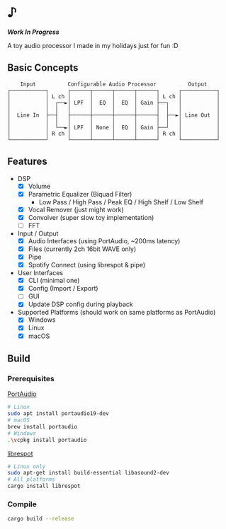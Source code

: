 # ♪

**_Work In Progress_**

A toy audio processor I made in my holidays just for fun :D

## Basic Concepts

```
    Input          Configurable Audio Processor          Output
┌───────────┐      ┌──────┬──────┬──────┬──────┐      ┌───────────┐
│           │ L ch │      │      │      │      │ L ch │           │
│           │  ┌──►│ LPF  │  EQ  │  EQ  │ Gain ├──┐   │           │
│           │  │   │      │      │      │      │  │   │           │
│  Line In  ├──┤   ├──────┼──────┼──────┼──────┤  ├──►│ Line Out  │
│           │  │   │      │      │      │      │  │   │           │
│           │  └──►│ LPF  │ None │  EQ  │ Gain ├──┘   │           │
│           │ R ch │      │      │      │      │ R ch │           │
└───────────┘      └──────┴──────┴──────┴──────┘      └───────────┘
```


## Features

- DSP
    - [x] Volume
    - [x] Parametric Equalizer (Biquad Filter)
        - Low Pass / High Pass / Peak EQ / High Shelf / Low Shelf
    - [x] Vocal Remover (just might work)
    - [x] Convolver (super slow toy implementation)
    - [ ] FFT
- Input / Output
    - [x] Audio Interfaces (using PortAudio, ~200ms latency)
    - [x] Files (currently 2ch 16bit WAVE only)
    - [x] Pipe
    - [x] Spotify Connect (using librespot & pipe)
- User Interfaces
    - [x] CLI (minimal one)
    - [x] Config (Import / Export)
    - [ ] GUI
    - [x] Update DSP config during playback
- Supported Platforms (should work on same platforms as PortAudio)
    - [x] Windows
    - [x] Linux
    - [x] macOS

## Build

### Prerequisites

[PortAudio](http://www.portaudio.com/)

```sh
# Linux
sudo apt install portaudio19-dev
# macOS
brew install portaudio
# Windows
.\vcpkg install portaudio
```

[librespot](https://github.com/librespot-org/librespot)

```sh
# Linux only
sudo apt-get install build-essential libasound2-dev
# All platforms
cargo install librespot
```

### Compile

```sh
cargo build --release
```
